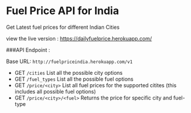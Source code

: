 # Fuel Price API for India
Get Latest fuel prices for different Indian Cities

view the live version : https://dailyfuelprice.herokuapp.com/

###API Endpoint :

Base URL: ```http://fuelpriceindia.herokuapp.com/v1```
* GET ```/cities```
List all the possible city options
* GET ```/fuel_types```
List all the possible fuel options
* GET ```/price/<city>```
List all fuel prices for the supported citites (this includes all possible fuel options)
* GET ```/price/<city>/<fuel>```
Returns the price for specific city and fuel-type

